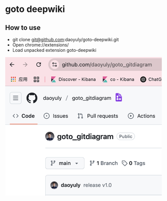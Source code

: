 # goto deepwiki
## How to use 
- git clone git@github.com:daoyuly/goto-deepwiki.git
- Open chrome://extensions/
- Load unpacked extension goto-deepwiki

![](./screenshot.png)
